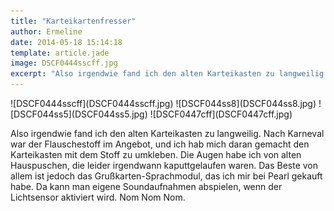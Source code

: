 ```yaml
---
title: "Karteikartenfresser"
author: Ermeline
date: 2014-05-18 15:14:18
template: article.jade
image: DSCF0444sscff.jpg
excerpt: "Also irgendwie fand ich den alten Karteikasten zu langweilig."
---
```


<div id='slides' class='slideshow'>
![DSCF0444sscff](DSCF0444sscff.jpg)
![DSCF044ss8](DSCF044ss8.jpg)
![DSCF044ss5](DSCF044ss5.jpg)
![DSCF0447cff](DSCF0447cff.jpg)
</div>

Also irgendwie fand ich den alten Karteikasten zu langweilig. Nach
Karneval war der Flauschestoff im Angebot, und ich hab mich daran
gemacht den Karteikasten mit dem Stoff zu umkleben. Die Augen habe ich
von alten Hauspuschen, die leider irgendwann kaputtgelaufen waren. Das
Beste von allem ist jedoch das Grußkarten-Sprachmodul, das ich mir bei
Pearl gekauft habe. Da kann man eigene Soundaufnahmen abspielen, wenn
der Lichtsensor aktiviert wird. Nom Nom Nom.  
